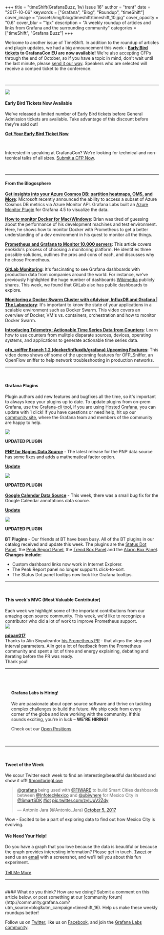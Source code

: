 +++
title = "timeShift(GrafanaBuzz, 1w) Issue 16"
author = "trent"
date = "2017-10-06"
keywords = ["Grafana", "Blog", "Roundup", "timeShift"]
cover_image = "/assets/img/blog/timeshift/timeshift_10.jpg"
cover_opacity = "0.6"
cover_blur = "1px"
description = "A weekly roundup of articles and links from Grafana and the surrounding community"
categories = ["timeShift", "Grafana Buzz"]
+++

<div class="row row--no-gutters">
	<div class="col col--sm-12">
		<p>Welcome to another issue of TimeShift. In addition to the roundup of articles and plugin updates, we had a big announcement this week - <strong><a href="https://ti.to/grafanacon/grafanacon-eu/with/e1i8kk09ih8" target="_blank">Early Bird tickets</a> to GrafanaCon EU are now available!</strong> We're also accepting CFPs through the end of October, so if you have a topic in mind, don't wait until the last minute, please <a href="http://grafana.com/grafanacon-cfp?utm_source=blog&utm_campaign=timeshift_16" target="_blank">send it our way</a>. Speakers who are selected will receive a comped ticket to the conference.</p>
	</div>
</div>

<br />
<hr />


<div class="row row--md-gutters blog-plugin-grid">
	<div class="col col--sm-2 blog-plugin-grid__item">
		<img style="border-radius: 0;" src="/assets/img/blog/timeshift/grafanacon_eu_announcement.png" />
	</div>
	<div class="col col--sm-10 blog-plugin-grid__item">
		<h4>Early Bird Tickets Now Available</h4>
		<p>We've released a limited number of Early Bird tickets before General Admission tickets are available. Take advantage of this discount before they're sold out!</p>
		<p>
			<a class="btn btn--grafanacon" href="https://ti.to/grafanacon/grafanacon-eu/with/e1i8kk09ih8" target="_blank"><strong>Get Your Early Bird Ticket Now</strong></a>
		</p>
		<br />
		<p>
			Interested in speaking at GrafanaCon? We're looking for technical and non-tecnical talks of all sizes. <a href="http://grafana.com/grafanacon-cfp?utm_source=blog&utm_campaign=timeshift_16" target="_blank">Submit a CFP Now</a>.
		</p>
	</div>
</div>

<br />
<hr />

#### From the Blogosphere
[**Get insights into your Azure Cosmos DB: partition heatmaps, OMS, and More**](https://azure.microsoft.com/en-us/blog/get-new-insights-into-your-azure-cosmos-db-partition-heatmaps-azure-monitor-oms-and-audit-log/): Microsoft recently announced the ability to access a subset of Azure Cosmos DB metrics via Azure Monitor API. Grafana Labs built an [Azure Monitor Plugin](https://grafana.com/plugins/grafana-azure-monitor-datasource?utm_source=blog&utm_campaign=timeshift_16) for Grafana 4.5 to visualize the data.

[**How to monitor Docker for Mac/Windows**](https://www.brianchristner.io/how-to-monitor-docker-for-mac-windows/): Brian was tired of guessing about the performance of his development machines and test environment. Here, he shows how to monitor Docker with Prometheus to get a better understanding of a dev environment in his quest to monitor all the things.

[**Prometheus and Grafana to Monitor 10,000 servers**](https://blog.nagisa-inc.jp/archives/1405): This article covers enokido's process of choosing a monitoring platform. He identifies three possible solutions, outlines the pros and cons of each, and discusses why he chose Prometheus.

[**GitLab Monitoring**](http://monitor.gitlab.net/?orgId=1): It's fascinating to see Grafana dashboards with production data from companies around the world. For instance, we've previously highlighted the huge number of dashboards [Wikimedia](https://grafana.wikimedia.org/?orgId=1) publicly shares. This week, we found that GitLab also has public dashboards to explore.

[**Monitoring a Docker Swarm Cluster with cAdvisor, InfluxDB and Grafana | The Laboratory**](https://www.youtube.com/watch?v=Mhzm9w055nc): It's important to know the state of your applications in a scalable environment such as Docker Swarm. This video covers an overview of Docker, VM's vs. containers, orchestration and how to monitor Docker Swarm.

[**Introducing Telemetry: Actionable Time Series Data from Counters**](http://blog.metamako.com/introducing-telemetry-time-series-data-from-counters): Learn how to use counters from mulitple disparate sources, devices, operating systems, and applications to generate actionable time series data.

[**ofp_sniffer Branch 1.2 (docker/influxdb/grafana) Upcoming Features**](https://www.forwardingflows.net/ofp_sniffer_12_demo/#.WdGAdMv2hHw.twitter): This video demo shows off some of the upcoming features for OFP_Sniffer, an OpenFlow sniffer to help network troubleshooting in production networks.

<hr />
<br />


#### Grafana Plugins
Plugin authors add new features and bugfixes all the time, so it's important to always keep your plugins up to date. To update plugins from on-prem Grafana, use the <a href="http://docs.grafana.org/administration/cli/#grafana-cli?utm_source=blog&utm_campaign=timeshift_16" target="_blank">Grafana-cli tool</a>, if you are using <a href="https://grafana.com/cloud/grafana?utm_source=blog&utm_campaign=timeshift_16" target="_blank">Hosted Grafana</a>, you can update with 1 click! If you have questions or need help, hit up our <a href="http://grafana.com/signup?utm_source=blog&utm_campaign=timeshift_16" target="_blank">community site</a>, where the Grafana team and members of the community are happy to help.


<div class="blog-plugin">
	<div class="row row--md-gutters blog-plugin-grid">
		<div class="col col--sm-2 blog-plugin-grid__item">
			<img style="border-radius: 0;" src="https://grafana.com/api/plugins/sni-pnp-datasource/versions/1.0.4/logos/large" />
		</div>
		<div class="col col--sm-10 blog-plugin-grid__item">
			<p>
				<div class="updated-plugin-tag"><strong>UPDATED PLUGIN</strong></div><br/>
				<strong><a href="https://grafana.com/plugins/sni-pnp-datasource?utm_source=blog&utm_campaign=timeshift_16" target="_blank">PNP for Nagios Data Source</a></strong> - The latest release for the PNP data source has some fixes and adds a mathematical factor option.
			</p>
			<p>
				<a class="btn btn-outline btn-small" href="https://grafana.com/plugins/sni-pnp-datasource?utm_source=blog&utm_campaign=timeshift_16" target="_blank"><strong>Update</strong></a>
			</p>
		</div>
	</div>
</div>

<div class="blog-plugin">
	<div class="row row--md-gutters blog-plugin-grid">
		<div class="col col--sm-2 blog-plugin-grid__item">
			<img style="border-radius: 0;" src="/assets/img/blog/timeshift/icon_google_cal.png" />
		</div>
		<div class="col col--sm-10 blog-plugin-grid__item">
			<p>
				<div class="updated-plugin-tag"><strong>UPDATED PLUGIN</strong></div><br/>
				<strong><a href="https://grafana.com/plugins/mtanda-google-calendar-datasource?utm_source=blog&utm_campaign=timeshift_16" target="_blank">Google Calendar Data Source</a></strong> - This week, there was a small bug fix for the Google Calendar annotations data source.
			</p>
			<p>
				<a class="btn btn-outline btn-small" href="https://grafana.com/plugins/mtanda-google-calendar-datasource?utm_source=blog&utm_campaign=timeshift_16" target="_blank"><strong>Update</strong></a>
			</p>
		</div>
	</div>
</div>

<div class="blog-plugin">
	<div class="row row--md-gutters blog-plugin-grid">
		<div class="col col--sm-2 blog-plugin-grid__item">
			<img style="border-radius: 4px;" src="https://grafana.com/api/plugins/btplc-status-dot-panel/versions/0.1.3/logos/large" />
		</div>
		<div class="col col--sm-10 blog-plugin-grid__item">
			<p>
				<div class="updated-plugin-tag"><strong>UPDATED PLUGIN</strong></div><br/>
				<strong>BT Plugins</strong> - Our friends at BT have been busy. All of the BT plugins in our catalog received and update this week. The plugins are the <a href="https://grafana.com/plugins/btplc-status-dot-panel?utm_source=blog&utm_campaign=timeshift_16" target="_blank">Status Dot Panel</a>, the <a href="https://grafana.com/plugins/btplc-peak-report-panel?utm_source=blog&utm_campaign=timeshift_16" target="_blank">Peak Report Panel</a>, the <a href="https://grafana.com/plugins/btplc-trend-box-panel?utm_source=blog&utm_campaign=timeshift_16" target="_blank">Trend Box Panel</a> and the <a href="https://grafana.com/plugins/btplc-alarm-box-panel?utm_source=blog&utm_campaign=timeshift_16" target="_blank">Alarm Box Panel</a>.
				<br />
				<strong>Changes include:</strong>
			</p>
			<ul>
				<li>Custom dashboard links now work in Internet Explorer.</li>
				<li>The Peak Report panel no longer supports click-to-sort.</li>
				<li>The Status Dot panel tooltips now look like Grafana tooltips.</li>
			</ul>
		</div>
	</div>
</div>

<hr />
<br />

<h4>This week's MVC (Most Valuable Contributor)</h4>
Each week we highlight some of the important contributions from our amazing open source community. This week, we'd like to recognize a contributor who did a lot of work to improve Prometheus support.

<div class="blog-plugin">
	<div class="row row--md-gutters blog-plugin-grid">
		<div class="col col--sm-12 blog-plugin-grid__item">
			<div class="row row--md-gutters blog-plugin-grid">
				<div class="col col--sm-3 blog-plugin-grid__item">
					<img class="mvc" src="https://avatars0.githubusercontent.com/u/29573495?v=4&s=460" />
				</div>
				<div class="col col--sm-9 blog-plugin-grid__item">
					<p>
						<strong><a href="https://github.com/alin-amana" target="_blank">pdoan017</a></strong><br/>
						Thanks to Alin Sinpaleanfor <a href="https://github.com/grafana/grafana/pull/9226">his Prometheus PR</a> - that aligns the step and interval parameters. Alin got a lot of feedback from the Prometheus community and spent a lot of time and energy explaining, debating and iterating before the PR was ready.<br />Thank you!
					</p>
				</div>
			</div>
		</div>
	</div>
</div>

<hr />
<br />

<div style=" padding: 20px; background: url(/assets/img/blog/timeshift/polygon_texture_black.jpg); background-size: cover; border-radius: 4px;">
	<h4>Grafana Labs is Hiring!</h4>
	<p>We are passionate about open source software and thrive on tackling complex challenges to build the future. We ship code from every corner of the globe and love working with the community. If this sounds exciting, you're in luck – <strong>WE'RE HIRING!</strong></p>
	<p>Check out our <a class="btn btn-outline" href="https://grafana.com/about/hiring?utm_source=blog&utm_campaign=timeshift_16" target="_blank">Open Positions</a></p>
</div>

<hr />
<br />


<div>
	<div class="row row--md-gutters">
		<div class="col col--sm-5">
			<h4>Tweet of the Week</h4>
			We scour Twitter each week to find an interesting/beautiful dashboard and show it off! <a href="https://twitter.com/hashtag/monitoringlove?src=hash" target="_blank">#monitoringLove</a>
			<blockquote class="twitter-tweet" data-lang="en"><p lang="en" dir="ltr"><a href="https://twitter.com/grafana?ref_src=twsrc%5Etfw">@grafana</a> being used with <a href="https://twitter.com/FIWARE?ref_src=twsrc%5Etfw">@FIWARE</a> to build Smart Cities dashboards between <a href="https://twitter.com/InfotecMexico?ref_src=twsrc%5Etfw">@InfotecMexico</a> and <a href="https://twitter.com/ubiwhere?ref_src=twsrc%5Etfw">@ubiwhere</a> for Mexico City in <a href="https://twitter.com/SmartSDK?ref_src=twsrc%5Etfw">@SmartSDK</a> <a href="https://twitter.com/hashtag/iot?src=hash&amp;ref_src=twsrc%5Etfw">#iot</a> <a href="https://t.co/zyIUuV2Zdy">pic.twitter.com/zyIUuV2Zdy</a></p>&mdash; Antonio Jara (@Antonio_Jara) <a href="https://twitter.com/Antonio_Jara/status/916061772921974784?ref_src=twsrc%5Etfw">October 5, 2017</a></blockquote>
<script async src="//platform.twitter.com/widgets.js" charset="utf-8"></script>
			<p>Wow - Excited to be a part of exploring data to find out how Mexico City is evolving.</p>
		</div>
		<div class="col col--sm-6 col--sm-offset-1">
			<h4>We Need Your Help!</h4>
			Do you have a graph that you love because the data is beautiful or because the graph provides interesting information? Please get in touch. <a href="https://twitter.com/intent/tweet?text=Hey%20%40grafana, I want to know what your experiment is all about.">Tweet</a> or send us an <a href="mailto:hello@grafana.com">email</a> with a screenshot, and we'll tell you about this fun experiment.<br /><br />
			<a class="btn btn-outline" href="mailto:hello@grafana.com">Tell Me More</a>
		</div>
	</div>
</div>





<hr />
<br />
#### What do you think?
How are we doing? Submit a comment on this article below, or post something at our [community forum](http://community.grafana.com?utm_source=blog&utm_campaign=timeshift_16). Help us make these weekly roundups better!

Follow us on [Twitter](http://twitter.com/grafana), like us on [Facebook](http://facebook.com/grafana), and join the [Grafana Labs community](http://grafana.com/signup?utm_source=blog&utm_campaign=timeshift_16).



